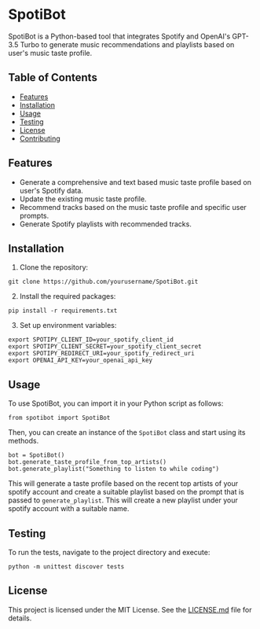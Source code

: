 
# SpotiBot

SpotiBot is a Python-based tool that integrates Spotify and OpenAI's GPT-3.5 Turbo to generate music recommendations and playlists based on user's music taste profile.

## Table of Contents
- [Features](#features)
- [Installation](#installation)
- [Usage](#usage)
- [Testing](#testing)
- [License](#license)
- [Contributing](#contributing)

## Features

- Generate a comprehensive and text based music taste profile based on user's Spotify data.
- Update the existing music taste profile.
- Recommend tracks based on the music taste profile and specific user prompts.
- Generate Spotify playlists with recommended tracks.

## Installation

1. Clone the repository:
```
git clone https://github.com/yourusername/SpotiBot.git
```

2. Install the required packages:
```
pip install -r requirements.txt
```

3. Set up environment variables:
```
export SPOTIPY_CLIENT_ID=your_spotify_client_id
export SPOTIPY_CLIENT_SECRET=your_spotify_client_secret
export SPOTIPY_REDIRECT_URI=your_spotify_redirect_uri
export OPENAI_API_KEY=your_openai_api_key
```

## Usage

To use SpotiBot, you can import it in your Python script as follows:

```
from spotibot import SpotiBot
```

Then, you can create an instance of the `SpotiBot` class and start using its methods.

```
bot = SpotiBot()
bot.generate_taste_profile_from_top_artists()
bot.generate_playlist("Something to listen to while coding")
```

This will generate a taste profile based on the recent top artists of your spotify account and create a suitable playlist based on the prompt that is passed to `generate_playlist`. This will create a new playlist under your spotify account with a suitable name.

## Testing

To run the tests, navigate to the project directory and execute:

```
python -m unittest discover tests
```

## License

This project is licensed under the MIT License. See the [LICENSE.md](LICENSE.md) file for details.

